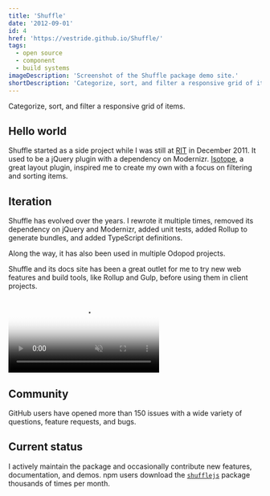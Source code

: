 ```yaml
---
title: 'Shuffle'
date: '2012-09-01'
id: 4
href: 'https://vestride.github.io/Shuffle/'
tags:
  - open source
  - component
  - build systems
imageDescription: 'Screenshot of the Shuffle package demo site.'
shortDescription: 'Categorize, sort, and filter a responsive grid of items.'
---
```


Categorize, sort, and filter a responsive grid of items.

## Hello world

Shuffle started as a side project while I was still at [RIT](http://www.rit.edu) in December 2011. It used to be a jQuery plugin with a dependency on Modernizr. [Isotope](https://isotope.metafizzy.co/), a great layout plugin, inspired me to create my own with a focus on filtering and sorting items.

## Iteration

Shuffle has evolved over the years. I rewrote it multiple times, removed its dependency on jQuery and Modernizr, added unit tests, added Rollup to generate bundles, and added TypeScript definitions.

Along the way, it has also been used in multiple Odopod projects.

Shuffle and its docs site has been a great outlet for me to try new web features and build tools, like Rollup and Gulp, before using them in client projects.

<!-- markdownlint-disable MD033 -->
<video muted playsinline controls loop poster="/shuffle-poster.png">
  <source src="shuffle.webm" type="video/webm; codecs=vp9,vorbis">
  <source src="shuffle.mp4" type="video/mp4">
</video>

## Community

GitHub users have opened more than 150 issues with a wide variety of questions, feature requests, and bugs.

## Current status

I actively maintain the package and occasionally contribute new features, documentation, and demos. npm users download the [`shufflejs`](https://www.npmjs.com/package/shufflejs) package thousands of times per month.
